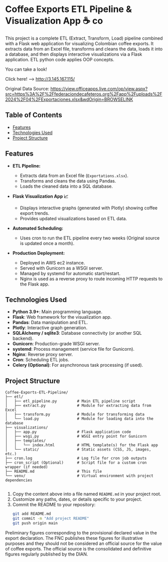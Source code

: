 
# Coffee Exports ETL Pipeline & Visualization App ☕ co

This project is a complete ETL (Extract, Transform, Load) pipeline combined with a Flask web application for visualizing Colombian coffee exports.
It extracts data from an Excel file, transforms and cleans the data, loads it into a database, and then displays interactive visualizations via a Flask application.
ETL python code applies OOP concepts.

You can take a look!

Click here! --> http://3.145.167.115/



Original Data Source: https://view.officeapps.live.com/op/view.aspx?src=https%3A%2F%2Ffederaciondecafeteros.org%2Fapp%2Fuploads%2F2024%2F04%2FExportaciones.xlsx&wdOrigin=BROWSELINK

## Table of Contents

- [Features](#features)
- [Technologies Used](#technologies-used)
- [Project Structure](#project-structure)


## Features

- **ETL Pipeline:**  
  - Extracts data from an Excel file (`Exportations.xlsx`).
  - Transforms and cleans the data using Pandas.
  - Loads the cleaned data into a SQL database.
  
- **Flask Visualization App 📈**  
  - Displays interactive graphs (generated with Plotly) showing coffee export trends.
  - Provides updated visualizations based on ETL data.
  
- **Automated Scheduling:**  
  - Uses cron to run the ETL pipeline every two weeks (Original source is updated once a month).
  
- **Production Deployment:**
  - Deployed in AWS ec2 instance.   
  - Served with Gunicorn as a WSGI server.
  - Managed by systemd for automatic start/restart.
  - Nginx is used as a reverse proxy to route incoming HTTP requests to the Flask app.

## Technologies Used

- **Python 3.9+**: Main programming language.
- **Flask**: Web framework for the visualization app.
- **Pandas**: Data manipulation and ETL.
- **Plotly**: Interactive graph generation.
- **SQLAlchemy / sqlite3**: Database connectivity (or another SQL backend).
- **Gunicorn**: Production-grade WSGI server.
- **systemd**: Process management (service file for Gunicorn).
- **Nginx**: Reverse proxy server.
- **Cron**: Scheduling ETL jobs.
- **Celery (Optional)**: For asynchronous task processing (if used).

## Project Structure

```plaintext
Coffee-Exports-ETL-Pipeline/
├── etl/
│   ├── etl_pipeline.py         # Main ETL pipeline script
│   ├── extract.py              # Module for extracting data from Excel
│   ├── transform.py            # Module for transforming data
│   └── load.py                 # Module for loading data into the database
├── visualizations/
│   ├── app.py                  # Flask application code
│   ├── wsgi.py                 # WSGI entry point for Gunicorn
│   ├── templates/
│   │   └── index.html          # HTML template(s) for the Flask app
│   └── static/                 # Static assets (CSS, JS, images, etc.)
├── cron.log                    # Log file for cron job outputs
├── cron_script (Optional)      # Script file for a custom cron wrapper (if needed)
├── README.md                   # This file
└── venv/                       # Virtual environment with project dependencies


```

1. Copy the content above into a file named `README.md` in your project root.
2. Customize any paths, dates, or details specific to your project.
3. Commit the README to your repository:
   ```bash
   git add README.md
   git commit -m "Add project README"
   git push origin main


Preliminary figures corresponding to the provisional declared value in the export declaration.
The FNC publishes these figures for illustrative purposes and they should not be considered an official source for the value of coffee exports.
The official source is the consolidated and definitive figures regularly published by the DIAN.
